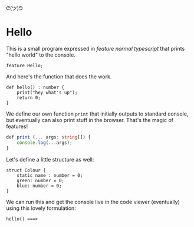 ᕦ(ツ)ᕤ
# Hello

This is a small program expressed in *feature normal typescript* that prints "hello world" to the console.

    feature Hello;

And here's the function that does the work.

    def hello() : number {
        print("hey what's up");
        return 0;
    }

We define our own function `print` that initially outputs to standard console, but eventually can also print stuff in the browser. That's the magic of features!

```ts
def print (... args: string[]) {
    console.log(...args);
}
```

Let's define a little structure as well:

    struct Colour {
        static name : number = 0;
        green: number = 0;
        blue: number = 0;
    }

We can run this and get the console live in the code viewer (eventually) using this lovely formulation:

    hello() ===> 

